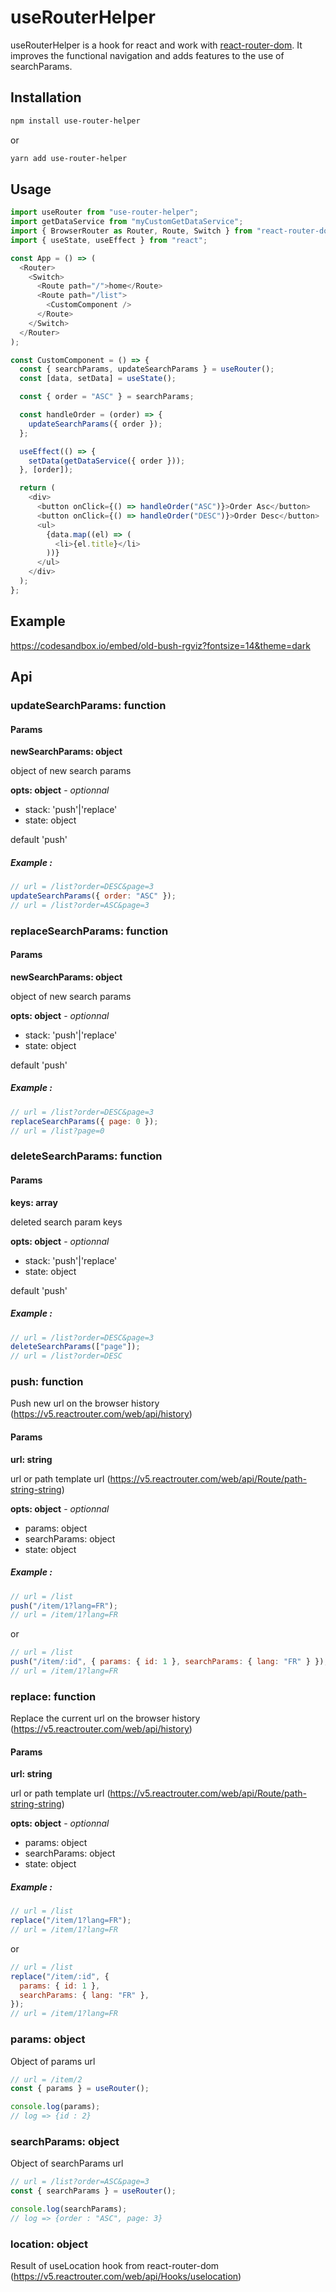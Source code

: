 # useRouterHelper

useRouterHelper is a hook for react and work with [react-router-dom](https://v5.reactrouter.com/web/guides/quick-start). It improves the functional navigation and adds features to the use of searchParams.

## Installation

```bash
npm install use-router-helper
```

or

```bash
yarn add use-router-helper
```

## Usage

```javascript
import useRouter from "use-router-helper";
import getDataService from "myCustomGetDataService";
import { BrowserRouter as Router, Route, Switch } from "react-router-dom";
import { useState, useEffect } from "react";

const App = () => (
  <Router>
    <Switch>
      <Route path="/">home</Route>
      <Route path="/list">
        <CustomComponent />
      </Route>
    </Switch>
  </Router>
);

const CustomComponent = () => {
  const { searchParams, updateSearchParams } = useRouter();
  const [data, setData] = useState();

  const { order = "ASC" } = searchParams;

  const handleOrder = (order) => {
    updateSearchParams({ order });
  };

  useEffect(() => {
    setData(getDataService({ order }));
  }, [order]);

  return (
    <div>
      <button onClick={() => handleOrder("ASC")}>Order Asc</button>
      <button onClick={() => handleOrder("DESC")}>Order Desc</button>
      <ul>
        {data.map((el) => (
          <li>{el.title}</li>
        ))}
      </ul>
    </div>
  );
};
```

## Example

https://codesandbox.io/embed/old-bush-rgviz?fontsize=14&theme=dark

## Api

### updateSearchParams: function

#### Params

**newSearchParams: object**

object of new search params

**opts: object** - _optionnal_

- stack: 'push'|'replace'
- state: object

default 'push'

##### Example :

```js
// url = /list?order=DESC&page=3
updateSearchParams({ order: "ASC" });
// url = /list?order=ASC&page=3
```

### replaceSearchParams: function

#### Params

**newSearchParams: object**

object of new search params

**opts: object** - _optionnal_

- stack: 'push'|'replace'
- state: object

default 'push'

##### Example :

```js
// url = /list?order=DESC&page=3
replaceSearchParams({ page: 0 });
// url = /list?page=0
```

### deleteSearchParams: function

#### Params

**keys: array**

deleted search param keys

**opts: object** - _optionnal_

- stack: 'push'|'replace'
- state: object

default 'push'

##### Example :

```js
// url = /list?order=DESC&page=3
deleteSearchParams(["page"]);
// url = /list?order=DESC
```

### push: function

Push new url on the browser history (https://v5.reactrouter.com/web/api/history)

#### Params

**url: string**

url or path template url (https://v5.reactrouter.com/web/api/Route/path-string-string)

**opts: object** - _optionnal_

- params: object
- searchParams: object
- state: object

##### Example :

```js
// url = /list
push("/item/1?lang=FR");
// url = /item/1?lang=FR
```

or

```js
// url = /list
push("/item/:id", { params: { id: 1 }, searchParams: { lang: "FR" } });
// url = /item/1?lang=FR
```

### replace: function

Replace the current url on the browser history (https://v5.reactrouter.com/web/api/history)

#### Params

**url: string**

url or path template url (https://v5.reactrouter.com/web/api/Route/path-string-string)

**opts: object** - _optionnal_

- params: object
- searchParams: object
- state: object

##### Example :

```js
// url = /list
replace("/item/1?lang=FR");
// url = /item/1?lang=FR
```

or

```js
// url = /list
replace("/item/:id", {
  params: { id: 1 },
  searchParams: { lang: "FR" },
});
// url = /item/1?lang=FR
```

### params: object

Object of params url

```js
// url = /item/2
const { params } = useRouter();

console.log(params);
// log => {id : 2}
```

### searchParams: object

Object of searchParams url

```js
// url = /list?order=ASC&page=3
const { searchParams } = useRouter();

console.log(searchParams);
// log => {order : "ASC", page: 3}
```

### location: object

Result of useLocation hook from react-router-dom (https://v5.reactrouter.com/web/api/Hooks/uselocation)
